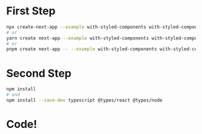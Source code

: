 

<h1>First Step</h1>

```bash
npx create-next-app --example with-styled-components with-styled-components-app
# or
yarn create next-app --example with-styled-components with-styled-components-app
# or
pnpm create next-app -- --example with-styled-components with-styled-components-app
```

<h1>Second Step</h1>

```bash
npm install
# and
npm install --save-dev typescript @types/react @types/node
```

<h1>Code!</h1>

